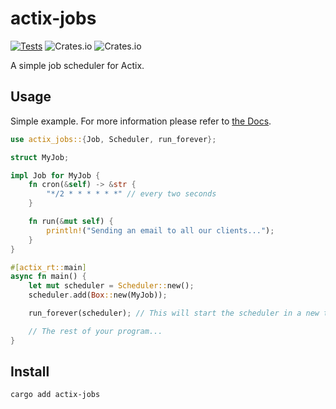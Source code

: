 # actix-jobs

[![Tests](https://github.com/TortitasT/actix-jobs/actions/workflows/tests.yaml/badge.svg)](https://github.com/TortitasT/actix-jobs/actions/workflows/tests.yaml)
![Crates.io](https://img.shields.io/crates/v/actix-jobs)
![Crates.io](https://img.shields.io/crates/d/actix-jobs)

A simple job scheduler for Actix.

## Usage

Simple example. For more information please refer to [the Docs](https://docs.rs/actix-jobs/latest/actix_jobs/).

```rust
use actix_jobs::{Job, Scheduler, run_forever};

struct MyJob;

impl Job for MyJob {
    fn cron(&self) -> &str {
        "*/2 * * * * * *" // every two seconds
    }

    fn run(&mut self) {
        println!("Sending an email to all our clients...");
    }
}

#[actix_rt::main]
async fn main() {
    let mut scheduler = Scheduler::new();
    scheduler.add(Box::new(MyJob));

    run_forever(scheduler); // This will start the scheduler in a new thread.

    // The rest of your program...
}
```

## Install

```bash
cargo add actix-jobs
```
